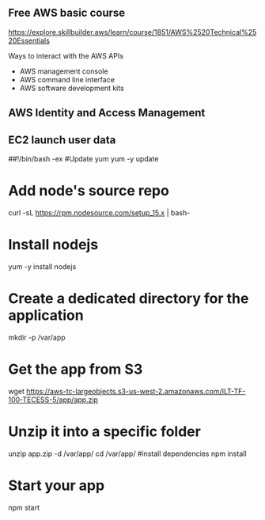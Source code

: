 ## Free AWS basic course
https://explore.skillbuilder.aws/learn/course/1851/AWS%2520Technical%2520Essentials

Ways to interact with the AWS APIs
- AWS management console
- AWS command line interface
- AWS software development kits

## AWS Identity and Access Management

## EC2 launch user data

##!/bin/bash -ex
#Update yum
yum -y update
# Add node's source repo
curl -sL https://rpm.nodesource.com/setup_15.x | bash-
# Install nodejs
yum -y install nodejs
# Create a dedicated directory for the application
mkdir -p /var/app
# Get the app from S3
wget https://aws-tc-largeobjects.s3-us-west-2.amazonaws.com/ILT-TF-100-TECESS-5/app/app.zip
# Unzip it into a specific folder
unzip app.zip -d /var/app/
cd /var/app/
#install dependencies
npm install
# Start your app
npm start



